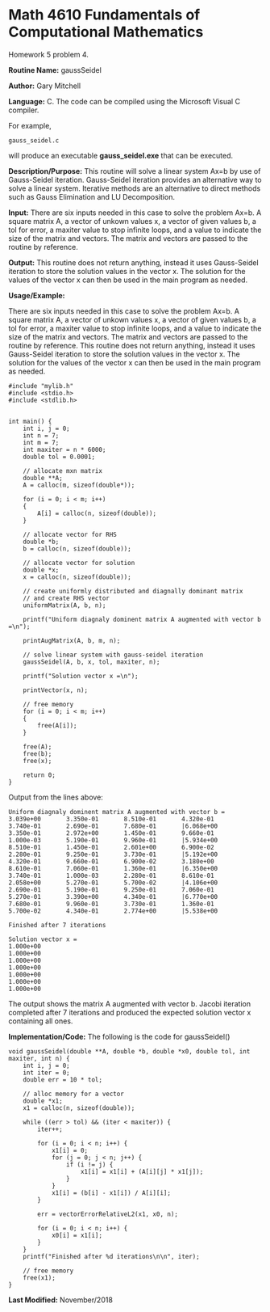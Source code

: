 # Math 4610 Fundamentals of Computational Mathematics
Homework 5 problem 4.

**Routine Name:**           gaussSeidel

**Author:** Gary Mitchell

**Language:** C. The code can be compiled using the Microsoft Visual C compiler.

For example,

    gauss_seidel.c

will produce an executable **gauss_seidel.exe** that can be executed.

**Description/Purpose:** This routine will solve a linear system Ax=b by use of Gauss-Seidel iteration. Gauss-Seidel iteration provides an alternative way to solve a linear system. Iterative methods are an alternative to direct methods such as Gauss Elimination and LU Decomposition.

**Input:** There are six inputs needed in this case to solve the problem Ax=b. A square matrix A, a vector of unkown values x, a vector of given values b, a tol for error, a maxiter value to stop infinite loops, and a value to indicate the size of the matrix and vectors. The matrix and vectors are passed to the routine by reference.

**Output:** This routine does not return anything, instead it uses Gauss-Seidel iteration to store the solution values in the vector x. The solution for the values of the vector x can then be used in the main program as needed.

**Usage/Example:**

There are six inputs needed in this case to solve the problem Ax=b. A square matrix A, a vector of unkown values x, a vector of given values b, a tol for error, a maxiter value to stop infinite loops, and a value to indicate the size of the matrix and vectors. The matrix and vectors are passed to the routine by reference. This routine does not return anything, instead it uses Gauss-Seidel iteration to store the solution values in the vector x. The solution for the values of the vector x can then be used in the main program as needed.

    #include "mylib.h"
    #include <stdio.h>
    #include <stdlib.h>


    int main() {
        int i, j = 0;
        int n = 7;
        int m = 7;
        int maxiter = n * 6000;
        double tol = 0.0001;

        // allocate mxn matrix
        double **A;
        A = calloc(m, sizeof(double*));

        for (i = 0; i < m; i++)
        {
            A[i] = calloc(n, sizeof(double));
        }

        // allocate vector for RHS
        double *b;
        b = calloc(n, sizeof(double));

        // allocate vector for solution
        double *x;
        x = calloc(n, sizeof(double));

        // create uniformly distributed and diagnally dominant matrix
        // and create RHS vector
        uniformMatrix(A, b, n);

        printf("Uniform diagnaly dominent matrix A augmented with vector b =\n");

        printAugMatrix(A, b, m, n);

        // solve linear system with gauss-seidel iteration
        gaussSeidel(A, b, x, tol, maxiter, n);

        printf("Solution vector x =\n");

        printVector(x, n);

        // free memory
        for (i = 0; i < m; i++)
        {
            free(A[i]);
        }

        free(A);
        free(b);
        free(x);

        return 0;
    }

Output from the lines above:

    Uniform diagnaly dominent matrix A augmented with vector b =
    3.039e+00       3.350e-01       8.510e-01       4.320e-01       3.740e-01       2.690e-01       7.680e-01       |6.068e+00
    3.350e-01       2.972e+00       1.450e-01       9.660e-01       1.000e-03       5.190e-01       9.960e-01       |5.934e+00
    8.510e-01       1.450e-01       2.601e+00       6.900e-02       2.280e-01       9.250e-01       3.730e-01       |5.192e+00
    4.320e-01       9.660e-01       6.900e-02       3.180e+00       8.610e-01       7.060e-01       1.360e-01       |6.350e+00
    3.740e-01       1.000e-03       2.280e-01       8.610e-01       2.058e+00       5.270e-01       5.700e-02       |4.106e+00
    2.690e-01       5.190e-01       9.250e-01       7.060e-01       5.270e-01       3.390e+00       4.340e-01       |6.770e+00
    7.680e-01       9.960e-01       3.730e-01       1.360e-01       5.700e-02       4.340e-01       2.774e+00       |5.538e+00

    Finished after 7 iterations

    Solution vector x =
    1.000e+00
    1.000e+00
    1.000e+00
    1.000e+00
    1.000e+00
    1.000e+00
    1.000e+00

The output shows the matrix A augmented with vector b. Jacobi iteration completed after 7 iterations and produced the expected solution vector x containing all ones.

**Implementation/Code:** The following is the code for gaussSeidel()

    void gaussSeidel(double **A, double *b, double *x0, double tol, int maxiter, int n) {
        int i, j = 0;
        int iter = 0;
        double err = 10 * tol;

        // alloc memory for a vector
        double *x1;
        x1 = calloc(n, sizeof(double));

        while ((err > tol) && (iter < maxiter)) {
            iter++;

            for (i = 0; i < n; i++) {
                x1[i] = 0;
                for (j = 0; j < n; j++) {
                    if (i != j) {
                        x1[i] = x1[i] + (A[i][j] * x1[j]);
                    }
                }
                x1[i] = (b[i] - x1[i]) / A[i][i];
            }

            err = vectorErrorRelativeL2(x1, x0, n);

            for (i = 0; i < n; i++) {
                x0[i] = x1[i];
            }
        }
        printf("Finished after %d iterations\n\n", iter);

        // free memory
        free(x1);
    }

**Last Modified:** November/2018
